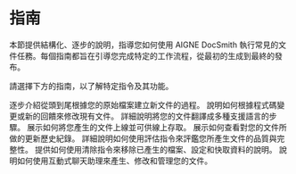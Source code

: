 # 指南

本節提供結構化、逐步的說明，指導您如何使用 AIGNE DocSmith 執行常見的文件任務。每個指南都旨在引導您完成特定的工作流程，從最初的生成到最終的發布。

請選擇下方的指南，以了解特定指令及其功能。

<x-cards data-columns="2">
  <x-card data-title="產生文件" data-icon="lucide:file-plus-2" data-href="/guides/generating-documentation">
    逐步介紹從頭到尾根據您的原始檔案建立新文件的過程。
  </x-card>
  <x-card data-title="更新文件" data-icon="lucide:file-edit" data-href="/guides/updating-documentation">
    說明如何根據程式碼變更或新的回饋來修改現有文件。
  </x-card>
  <x-card data-title="翻譯文件" data-icon="lucide:languages" data-href="/guides/translating-documentation">
    詳細說明將您的文件翻譯成多種支援語言的步驟。
  </x-card>
  <x-card data-title="發布您的文件" data-icon="lucide:send" data-href="/guides/publishing-your-docs">
    展示如何將您產生的文件上線並可供線上存取。
  </x-card>
  <x-card data-title="管理歷史紀錄" data-icon="lucide:history" data-href="/guides/managing-history">
    展示如何查看對您的文件所做的更新歷史紀錄。
  </x-card>
  <x-card data-title="評估文件" data-icon="lucide:clipboard-check" data-href="/guides/evaluating-documents">
    詳細說明如何使用評估指令來評鑑您所產生文件的品質與完整性。
  </x-card>
  <x-card data-title="清理" data-icon="lucide:trash-2" data-href="/guides/cleaning-up">
    提供如何使用清除指令來移除已產生的檔案、設定和快取資料的說明。
  </x-card>
  <x-card data-title="互動式聊天" data-icon="lucide:bot" data-href="/guides/interactive-chat">
    說明如何使用互動式聊天助理來產生、修改和管理您的文件。
  </x-card>
</x-cards>